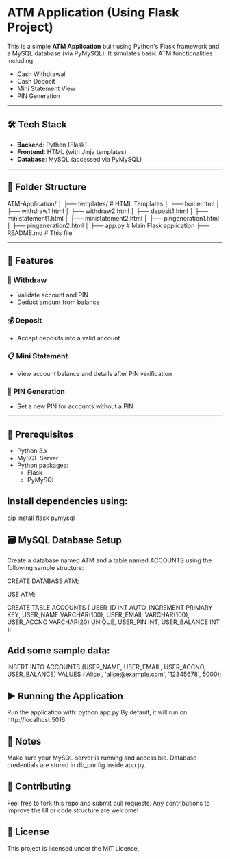 # ATM Application (Using Flask Project)

This is a simple **ATM Application** built using Python's Flask framework and a MySQL database (via PyMySQL). It simulates basic ATM functionalities including:
- Cash Withdrawal
- Cash Deposit
- Mini Statement View
- PIN Generation

---

## 🛠️ Tech Stack

- **Backend**: Python (Flask)
- **Frontend**: HTML (with Jinja templates)
- **Database**: MySQL (accessed via PyMySQL)

---

## 📂 Folder Structure

ATM-Application/
│
├── templates/ # HTML Templates
│ ├── home.html
│ ├── withdraw1.html
│ ├── withdraw2.html
│ ├── deposit1.html
│ ├── ministatement1.html
│ ├── ministatement2.html
│ ├── pingeneration1.html
│ ├── pingeneration2.html
│
├── app.py # Main Flask application
├── README.md # This file

---

## 🚀 Features

### 🏦 Withdraw
- Validate account and PIN
- Deduct amount from balance

### 💰 Deposit
- Accept deposits into a valid account

### 📋 Mini Statement
- View account balance and details after PIN verification

### 🔐 PIN Generation
- Set a new PIN for accounts without a PIN

---

## 🔧 Prerequisites

- Python 3.x
- MySQL Server
- Python packages:
  - Flask
  - PyMySQL

## Install dependencies using:

pip install flask pymysql

## 🗃️ MySQL Database Setup
Create a database named ATM and a table named ACCOUNTS using the following sample structure:

CREATE DATABASE ATM;

USE ATM;

CREATE TABLE ACCOUNTS (
    USER_ID INT AUTO_INCREMENT PRIMARY KEY,
    USER_NAME VARCHAR(100),
    USER_EMAIL VARCHAR(100),
    USER_ACCNO VARCHAR(20) UNIQUE,
    USER_PIN INT,
    USER_BALANCE INT
);

## Add some sample data:

INSERT INTO ACCOUNTS (USER_NAME, USER_EMAIL, USER_ACCNO, USER_BALANCE)
VALUES ('Alice', 'alice@example.com', '12345678', 5000);

## ▶️ Running the Application
Run the application with:
python app.py
By default, it will run on http://localhost:5016

## 🧠 Notes
Make sure your MySQL server is running and accessible.
Database credentials are stored in db_config inside app.py.

## 🤝 Contributing
Feel free to fork this repo and submit pull requests. Any contributions to improve the UI or code structure are welcome!

## 📄 License
This project is licensed under the MIT License.
